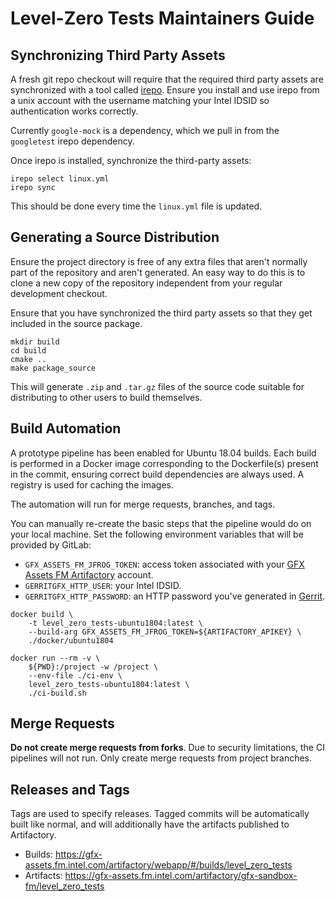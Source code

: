 # Level-Zero Tests Maintainers Guide

## Synchronizing Third Party Assets

A fresh git repo checkout will require that the required third party assets are
synchronized with a tool called [irepo](https://github.intel.com/GSDI/irepo).
Ensure you install and use irepo from a unix account with the username matching
your Intel IDSID so authentication works correctly.

Currently `google-mock` is a dependency, which we pull in from the `googletest`
irepo dependency.

Once irepo is installed, synchronize the third-party assets:

```
irepo select linux.yml
irepo sync
```

This should be done every time the `linux.yml` file is updated.

## Generating a Source Distribution

Ensure the project directory is free of any extra files that aren't normally
part of the repository and aren't generated. An easy way to do this is to clone
a new copy of the repository independent from your regular development checkout.

Ensure that you have synchronized the third party assets so that they get
included in the source package.

```
mkdir build
cd build
cmake ..
make package_source
```

This will generate `.zip` and `.tar.gz` files of the source code suitable for
distributing to other users to build themselves.

## Build Automation

A prototype pipeline has been enabled for Ubuntu 18.04 builds. Each build is
performed in a Docker image corresponding to the Dockerfile(s) present in the
commit, ensuring correct build dependencies are always used. A registry is used
for caching the images.

The automation will run for merge requests, branches, and tags.

You can manually re-create the basic steps that the pipeline would do on your
local machine. Set the following environment variables that will be provided by
GitLab:

- `GFX_ASSETS_FM_JFROG_TOKEN`: access token associated with your
  [GFX Assets FM Artifactory](https://gfx-assets.fm.intel.com) account.
- `GERRITGFX_HTTP_USER`: your Intel IDSID.
- `GERRITGFX_HTTP_PASSWORD`: an HTTP password you've generated in
  [Gerrit](https://gerrit-gfx.intel.com/#/settings/http-password).

```
docker build \
    -t level_zero_tests-ubuntu1804:latest \
    --build-arg GFX_ASSETS_FM_JFROG_TOKEN=${ARTIFACTORY_APIKEY} \
    ./docker/ubuntu1804

docker run --rm -v \
    ${PWD}:/project -w /project \
    --env-file ./ci-env \
    level_zero_tests-ubuntu1804:latest \
    ./ci-build.sh
```

## Merge Requests

**Do not create merge requests from forks**. Due to security limitations, the CI
pipelines will not run. Only create merge requests from project branches.

## Releases and Tags

Tags are used to specify releases. Tagged commits will be automatically built
like normal, and will additionally have the artifacts published to Artifactory.
- Builds: https://gfx-assets.fm.intel.com/artifactory/webapp/#/builds/level_zero_tests
- Artifacts: https://gfx-assets.fm.intel.com/artifactory/gfx-sandbox-fm/level_zero_tests
